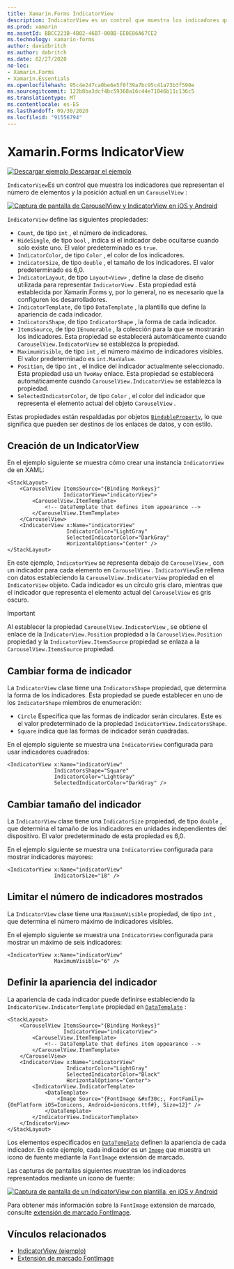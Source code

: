 ```yaml
---
title: Xamarin.Forms IndicatorView
description: IndicatorView es un control que muestra los indicadores que representan el número de elementos y la posición actual, en un CarouselView.
ms.prod: xamarin
ms.assetId: BBCC223B-4B02-46B7-80BB-EE0E86A67CE2
ms.technology: xamarin-forms
author: davidbritch
ms.author: dabritch
ms.date: 02/27/2020
no-loc:
- Xamarin.Forms
- Xamarin.Essentials
ms.openlocfilehash: 95c4e247ca0be6e5f0f39a7bc95c41a73b3f590e
ms.sourcegitcommit: 122b8ba3dcf4bc59368a16c44e71846b11c136c5
ms.translationtype: MT
ms.contentlocale: es-ES
ms.lasthandoff: 09/30/2020
ms.locfileid: "91556794"
---
```

# <a name="no-locxamarinforms-indicatorview"></a>Xamarin.Forms IndicatorView

[![Descargar ejemplo](~/media/shared/download.png) Descargar el ejemplo](https://docs.microsoft.com/samples/xamarin/xamarin-forms-samples/userinterface-indicatorviewdemos/)

`IndicatorView`Es un control que muestra los indicadores que representan el número de elementos y la posición actual en un `CarouselView` :

[![Captura de pantalla de CarouselView y IndicatorView en iOS y Android](indicatorview-images/circles.png "Círculos IndicatorView")](indicatorview-images/circles-large.png#lightbox "Círculos IndicatorView")

`IndicatorView` define las siguientes propiedades:

- `Count`, de tipo `int` , el número de indicadores.
- `HideSingle`, de tipo `bool` , indica si el indicador debe ocultarse cuando solo existe uno. El valor predeterminado es `true`.
- `IndicatorColor`, de tipo `Color` , el color de los indicadores.
- `IndicatorSize`, de tipo `double` , el tamaño de los indicadores. El valor predeterminado es 6,0.
- `IndicatorLayout`, de tipo `Layout<View>` , define la clase de diseño utilizada para representar `IndicatorView` . Esta propiedad está establecida por Xamarin.Forms y, por lo general, no es necesario que la configuren los desarrolladores.
- `IndicatorTemplate`, de tipo `DataTemplate` , la plantilla que define la apariencia de cada indicador.
- `IndicatorsShape`, de tipo `IndicatorShape` , la forma de cada indicador.
- `ItemsSource`, de tipo `IEnumerable` , la colección para la que se mostrarán los indicadores. Esta propiedad se establecerá automáticamente cuando `CarouselView.IndicatorView` se establezca la propiedad.
- `MaximumVisible`, de tipo `int` , el número máximo de indicadores visibles. El valor predeterminado es `int.MaxValue`.
- `Position`, de tipo `int` , el índice del indicador actualmente seleccionado. Esta propiedad usa un `TwoWay` enlace. Esta propiedad se establecerá automáticamente cuando `CarouselView.IndicatorView` se establezca la propiedad.
- `SelectedIndicatorColor`, de tipo `Color` , el color del indicador que representa el elemento actual del objeto `CarouselView` .

Estas propiedades están respaldadas por objetos [`BindableProperty`](xref:Xamarin.Forms.BindableProperty), lo que significa que pueden ser destinos de los enlaces de datos, y con estilo.

## <a name="create-an-indicatorview"></a>Creación de un IndicatorView

En el ejemplo siguiente se muestra cómo crear una instancia `IndicatorView` de en XAML:

```xaml
<StackLayout>
    <CarouselView ItemsSource="{Binding Monkeys}"
                  IndicatorView="indicatorView">
        <CarouselView.ItemTemplate>
            <!-- DataTemplate that defines item appearance -->
        </CarouselView.ItemTemplate>
    </CarouselView>
    <IndicatorView x:Name="indicatorView"
                   IndicatorColor="LightGray"
                   SelectedIndicatorColor="DarkGray"
                   HorizontalOptions="Center" />
</StackLayout>
```

En este ejemplo, `IndicatorView` se representa debajo de `CarouselView` , con un indicador para cada elemento en `CarouselView` . `IndicatorView`Se rellena con datos estableciendo la `CarouselView.IndicatorView` propiedad en el `IndicatorView` objeto. Cada indicador es un círculo gris claro, mientras que el indicador que representa el elemento actual del `CarouselView` es gris oscuro.

> [!IMPORTANT]
> Al establecer la propiedad `CarouselView.IndicatorView` , se obtiene el enlace de la `IndicatorView.Position` propiedad a la `CarouselView.Position` propiedad y la `IndicatorView.ItemsSource` propiedad se enlaza a la `CarouselView.ItemsSource` propiedad.

## <a name="change-indicator-shape"></a>Cambiar forma de indicador

La `IndicatorView` clase tiene una `IndicatorsShape` propiedad, que determina la forma de los indicadores. Esta propiedad se puede establecer en uno de los `IndicatorShape` miembros de enumeración:

- `Circle` Especifica que las formas de indicador serán circulares. Este es el valor predeterminado de la propiedad `IndicatorView.IndicatorsShape`.
- `Square` indica que las formas de indicador serán cuadradas.

En el ejemplo siguiente se muestra una `IndicatorView` configurada para usar indicadores cuadrados:

```xaml
<IndicatorView x:Name="indicatorView"
               IndicatorsShape="Square"
               IndicatorColor="LightGray"
               SelectedIndicatorColor="DarkGray" />
```

## <a name="change-indicator-size"></a>Cambiar tamaño del indicador

La `IndicatorView` clase tiene una `IndicatorSize` propiedad, de tipo `double` , que determina el tamaño de los indicadores en unidades independientes del dispositivo. El valor predeterminado de esta propiedad es 6,0.

En el ejemplo siguiente se muestra una `IndicatorView` configurada para mostrar indicadores mayores:

```xaml
<IndicatorView x:Name="indicatorView"
               IndicatorSize="18" />
```

## <a name="limit-the-number-of-indicators-displayed"></a>Limitar el número de indicadores mostrados

La `IndicatorView` clase tiene una `MaximumVisible` propiedad, de tipo `int` , que determina el número máximo de indicadores visibles.

En el ejemplo siguiente se muestra una `IndicatorView` configurada para mostrar un máximo de seis indicadores:

```xaml
<IndicatorView x:Name="indicatorView"
               MaximumVisible="6" />
```

## <a name="define-indicator-appearance"></a>Definir la apariencia del indicador

La apariencia de cada indicador puede definirse estableciendo la `IndicatorView.IndicatorTemplate` propiedad en [`DataTemplate`](xref:Xamarin.Forms.DataTemplate) :

```xaml
<StackLayout>
    <CarouselView ItemsSource="{Binding Monkeys}"
                  IndicatorView="indicatorView">
        <CarouselView.ItemTemplate>
            <!-- DataTemplate that defines item appearance -->
        </CarouselView.ItemTemplate>
    </CarouselView>
    <IndicatorView x:Name="indicatorView"
                   IndicatorColor="LightGray"
                   SelectedIndicatorColor="Black"
                   HorizontalOptions="Center">
        <IndicatorView.IndicatorTemplate>
            <DataTemplate>
                <Image Source="{FontImage &#xf30c;, FontFamily={OnPlatform iOS=Ionicons, Android=ionicons.ttf#}, Size=12}" />
            </DataTemplate>
        </IndicatorView.IndicatorTemplate>
    </IndicatorView>
</StackLayout>
```

Los elementos especificados en [`DataTemplate`](xref:Xamarin.Forms.DataTemplate) definen la apariencia de cada indicador. En este ejemplo, cada indicador es un [`Image`](xref:Xamarin.Forms.Image) que muestra un icono de fuente mediante la `FontImage` extensión de marcado.

Las capturas de pantallas siguientes muestran los indicadores representados mediante un icono de fuente:

[![Captura de pantalla de un IndicatorView con plantilla, en iOS y Android](indicatorview-images/templated.png "IndicatorView con plantilla")](indicatorview-images/templated-large.png#lightbox "IndicatorView con plantilla")

Para obtener más información sobre la `FontImage` extensión de marcado, consulte [extensión de marcado FontImage](~/xamarin-forms/xaml/markup-extensions/consuming.md#fontimage-markup-extension).

## <a name="related-links"></a>Vínculos relacionados

- [IndicatorView (ejemplo)](/samples/xamarin/xamarin-forms-samples/userinterface-indicatorviewdemos/)
- [Extensión de marcado FontImage](~/xamarin-forms/xaml/markup-extensions/consuming.md#fontimage-markup-extension)